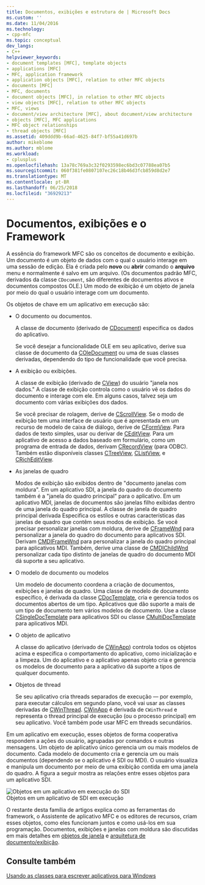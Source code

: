 ```yaml
---
title: Documentos, exibições e estrutura de | Microsoft Docs
ms.custom: ''
ms.date: 11/04/2016
ms.technology:
- cpp-mfc
ms.topic: conceptual
dev_langs:
- C++
helpviewer_keywords:
- document templates [MFC], template objects
- applications [MFC]
- MFC, application framework
- application objects [MFC], relation to other MFC objects
- documents [MFC]
- MFC, documents
- document objects [MFC], in relation to other MFC objects
- view objects [MFC], relation to other MFC objects
- MFC, views
- document/view architecture [MFC], about document/view architecture
- objects [MFC], MFC applications
- MFC object relationships
- thread objects [MFC]
ms.assetid: 409ddd9b-66ad-4625-84f7-bf55a41d697b
author: mikeblome
ms.author: mblome
ms.workload:
- cplusplus
ms.openlocfilehash: 13a78c769a3c32f0293598ec6bd3c07788ea07b5
ms.sourcegitcommit: 060f381fe0807107ec26c18b46d3fcb859d8d2e7
ms.translationtype: MT
ms.contentlocale: pt-BR
ms.lasthandoff: 06/25/2018
ms.locfileid: "36929213"
---
```

# <a name="documents-views-and-the-framework"></a>Documentos, exibições e o Framework
A essência do framework MFC são os conceitos de documento e exibição. Um documento é um objeto de dados com o qual o usuário interage em uma sessão de edição. Ela é criada pelo **novo** ou **abrir** comando o **arquivo** menu e normalmente é salvo em um arquivo. (Os documentos padrão MFC, derivados da classe `CDocument`, são diferentes de documentos ativos e documentos compostos OLE.) Um modo de exibição é um objeto de janela por meio do qual o usuário interage com um documento.  
  
 Os objetos de chave em um aplicativo em execução são:  
  
-   O documento ou documentos.  
  
     A classe de documento (derivado de [CDocument](../mfc/reference/cdocument-class.md)) especifica os dados do aplicativo.  
  
     Se você desejar a funcionalidade OLE em seu aplicativo, derive sua classe de documento da [COleDocument](../mfc/reference/coledocument-class.md) ou uma de suas classes derivadas, dependendo do tipo de funcionalidade que você precisa.  
  
-   A exibição ou exibições.  
  
     A classe de exibição (derivado de [CView](../mfc/reference/cview-class.md)) do usuário "janela nos dados." A classe de exibição controla como o usuário vê os dados do documento e interage com ele. Em alguns casos, talvez seja um documento com várias exibições dos dados.  
  
     Se você precisar de rolagem, derive de [CScrollView](../mfc/reference/cscrollview-class.md). Se o modo de exibição tem uma interface de usuário que é apresentada em um recurso de modelo de caixa de diálogo, derive de [CFormView](../mfc/reference/cformview-class.md). Para dados de texto simples, usar ou derivar de [CEditView](../mfc/reference/ceditview-class.md). Para um aplicativo de acesso a dados baseado em formulário, como um programa de entrada de dados, derivam [CRecordView](../mfc/reference/crecordview-class.md) (para ODBC). Também estão disponíveis classes [CTreeView](../mfc/reference/ctreeview-class.md), [CListView](../mfc/reference/clistview-class.md), e [CRichEditView](../mfc/reference/cricheditview-class.md).  
  
-   As janelas de quadro  
  
     Modos de exibição são exibidos dentro de "documento janelas com moldura". Em um aplicativo SDI, a janela do quadro do documento também é a "janela do quadro principal" para o aplicativo. Em um aplicativo MDI, janelas de documentos são janelas filho exibidas dentro de uma janela do quadro principal. A classe de janela de quadro principal derivada Especifica os estilos e outras características das janelas de quadro que contêm seus modos de exibição. Se você precisar personalizar janelas com moldura, derive de [CFrameWnd](../mfc/reference/cframewnd-class.md) para personalizar a janela do quadro do documento para aplicativos SDI. Derivam [CMDIFrameWnd](../mfc/reference/cmdiframewnd-class.md) para personalizar a janela do quadro principal para aplicativos MDI. Também, derive uma classe de [CMDIChildWnd](../mfc/reference/cmdichildwnd-class.md) personalizar cada tipo distinto de janelas de quadro do documento MDI dá suporte a seu aplicativo.  
  
-   O modelo de documento ou modelos  
  
     Um modelo de documento coordena a criação de documentos, exibições e janelas de quadro. Uma classe de modelo de documento específico, é derivada da classe [CDocTemplate](../mfc/reference/cdoctemplate-class.md), cria e gerencia todos os documentos abertos de um tipo. Aplicativos que dão suporte a mais de um tipo de documento tem vários modelos de documento. Use a classe [CSingleDocTemplate](../mfc/reference/csingledoctemplate-class.md) para aplicativos SDI ou classe [CMultiDocTemplate](../mfc/reference/cmultidoctemplate-class.md) para aplicativos MDI.  
  
-   O objeto de aplicativo  
  
     A classe do aplicativo (derivado de [CWinApp](../mfc/reference/cwinapp-class.md)) controla todos os objetos acima e especifica o comportamento do aplicativo, como inicialização e a limpeza. Um do aplicativo e o aplicativo apenas objeto cria e gerencia os modelos de documento para a aplicativo dá suporte a tipos de qualquer documento.  
  
-   Objetos de thread  
  
     Se seu aplicativo cria threads separados de execução — por exemplo, para executar cálculos em segundo plano, você vai usar as classes derivadas de [CWinThread](../mfc/reference/cwinthread-class.md). [CWinApp](../mfc/reference/cwinapp-class.md) é derivada de `CWinThread` e representa o thread principal de execução (ou o processo principal) em seu aplicativo. Você também pode usar MFC em threads secundários.  
  
 Em um aplicativo em execução, esses objetos de forma cooperativa respondem a ações do usuário, agrupadas por comandos e outras mensagens. Um objeto de aplicativo único gerencia um ou mais modelos de documento. Cada modelo de documento cria e gerencia um ou mais documentos (dependendo se o aplicativo é SDI ou MDI). O usuário visualiza e manipula um documento por meio de uma exibição contida em uma janela do quadro. A figura a seguir mostra as relações entre esses objetos para um aplicativo SDI.  
  
 ![Objetos em um aplicativo em execução do SDI](../mfc/media/vc386v1.gif "vc386v1")  
Objetos em um aplicativo de SDI em execução  
  
 O restante desta família de artigos explica como as ferramentas do framework, o Assistente de aplicativo MFC e os editores de recursos, criam esses objetos, como eles funcionam juntos e como usá-los em sua programação. Documentos, exibições e janelas com moldura são discutidas em mais detalhes em [objetos de janela](../mfc/window-objects.md) e [arquitetura de documento/exibição](../mfc/document-view-architecture.md).  
  
## <a name="see-also"></a>Consulte também  
 [Usando as classes para escrever aplicativos para Windows](../mfc/using-the-classes-to-write-applications-for-windows.md)
